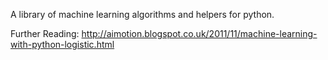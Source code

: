 
A library of machine learning algorithms and helpers for python.

Further Reading:
http://aimotion.blogspot.co.uk/2011/11/machine-learning-with-python-logistic.html
